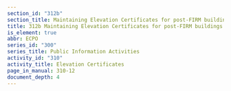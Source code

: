 ```yaml
---
section_id: "312b"
section_title: Maintaining Elevation Certificates for post-FIRM buildings
title: 312b Maintaining Elevation Certificates for post-FIRM buildings
is_element: true
abbr: ECPO
series_id: "300"
series_title: Public Information Activities
activity_id: "310"
activity_title: Elevation Certificates
page_in_manual: 310-12
document_depth: 4
---
```

